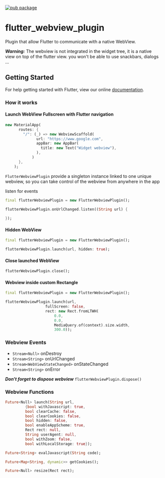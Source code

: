 [![pub package](https://img.shields.io/pub/v/flutter_webview_plugin.svg)](https://pub.dartlang.org/packages/flutter_webview_plugin) 


# flutter_webview_plugin

Plugin that allow Flutter to communicate with a native WebView.

***Warning:***
The webview is not integrated in the widget tree, it is a native view on top of the flutter view.
you won't be able to use snackbars, dialogs ...

## Getting Started

For help getting started with Flutter, view our online [documentation](http://flutter.io/).

### How it works

#### Launch WebView Fullscreen with Flutter navigation

```dart
new MaterialApp(
      routes: {
        "/": (_) => new WebviewScaffold(
              url: "https://www.google.com",
              appBar: new AppBar(
                title: new Text("Widget webview"),
              ),
            )
      },
    );
```

`FlutterWebviewPlugin` provide a singleton instance linked to one unique webview,
so you can take control of the webview from anywhere in the app

listen for events
```dart
final flutterWebviewPlugin = new FlutterWebviewPlugin();

flutterWebviewPlugin.onUrlChanged.listen((String url) {
  
});
```

#### Hidden WebView

```dart
final flutterWebviewPlugin = new FlutterWebviewPlugin();  

flutterWebviewPlugin.launch(url, hidden: true);
```

#### Close launched WebView

```dart
flutterWebviewPlugin.close();
```

#### Webview inside custom Rectangle

```dart
final flutterWebviewPlugin = new FlutterWebviewPlugin();  

flutterWebviewPlugin.launch(url,
                  fullScreen: false,
                  rect: new Rect.fromLTWH(
                      0.0, 
                      0.0, 
                      MediaQuery.of(context).size.width, 
                      300.0));
```

### Webview Events

- `Stream<Null>` onDestroy
- `Stream<String>` onUrlChanged
- `Stream<WebViewStateChanged>` onStateChanged
- `Stream<String>` onError

***Don't forget to dispose webview***
`flutterWebviewPlugin.dispose()`

### Webview Functions

```dart
Future<Null> launch(String url,
         {bool withJavascript: true,
         bool clearCache: false,
         bool clearCookies: false,
         bool hidden: false,
         bool enableAppScheme: true,
         Rect rect: null,
         String userAgent: null,
         bool withZoom: false,
         bool withLocalStorage: true});
```
```dart
Future<String> evalJavascript(String code);
```
```dart
Future<Map<String, dynamic>> getCookies();
```
```dart
Future<Null> resize(Rect rect);
```
